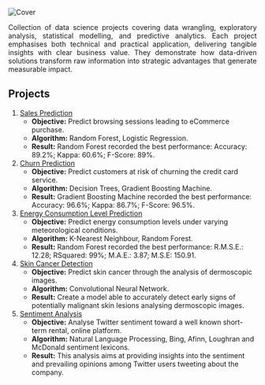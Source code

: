 ![Cover](Images/Cover.jpeg)
<p align="justify">
Collection of data science projects covering data wrangling, exploratory analysis, statistical modelling, and predictive analytics. Each project emphasises both technical and practical application, delivering tangible insights with clear business value. They demonstrate how data-driven solutions transform raw information into strategic advantages that generate measurable impact.

## Projects
1. [Sales Prediction](https://github.com/justgrossi/Portfolio/blob/main/1.Sales_Prediction/Sales_Prediction_Based_on_eCommerce_Patterns_Recognition.ipynb)
   - **Objective:** Predict browsing sessions leading to eCommerce purchase.
   - **Algorithm:** Random Forest, Logistic Regression.
   - **Result:** Random Forest recorded the best performance: Accuracy: 89.2%; Kappa: 60.6%; F-Score: 89%.
2. [Churn Prediction](https://github.com/justgrossi/Portfolio/blob/main/2.Churn_Prediction/Churn_Prediction_in_the_Credit_Card_Industry.ipynb)
   - **Objective:** Predict customers at risk of churning the credit card service.
   - **Algorithm:** Decision Trees, Gradient Boosting Machine.
   - **Result:** Gradient Boosting Machine recorded the best performance: Accuracy: 96.6%; Kappa: 86.7%; F-Score: 96.5%.
3. [Energy Consumption Level Prediction](https://github.com/justgrossi/Portfolio/blob/main/3.Energy_Consumption_Prediction/description.md)
   - **Objective:** Predict energy consumption levels under varying meteorological conditions.
   - **Algorithm:** K-Nearest Neighbour, Random Forest.
   - **Result:** Random Forest recorded the best performance: R.M.S.E.: 12.28; RSquared: 99%; M.A.E.: 3.87; M.S.E: 150.91.
4. [Skin Cancer Detection](https://github.com/justgrossi/Portfolio/blob/main/4.Skin_Cancer/description.md)
   - **Objective:** Predict skin cancer through the analysis of dermoscopic images.
   - **Algorithm:** Convolutional Neural Network.
   - **Result:** Create a model able to accurately detect early signs of potentially malignant skin lesions analysing dermoscopic images.
5. [Sentiment Analysis](https://github.com/justgrossi/Portfolio/blob/main/5.Sentiment_Analysis/description.md)
   - **Objective:** Analyse Twitter sentiment toward a well known short-term rental, online platform.
   - **Algorithm:** Natural Language Processing, Bing, Afinn, Loughran and McDonald sentiment lexicons.
   - **Result:** This analysis aims at providing insights into the sentiment and prevailing opinions among Twitter users tweeting about the company.
</p>